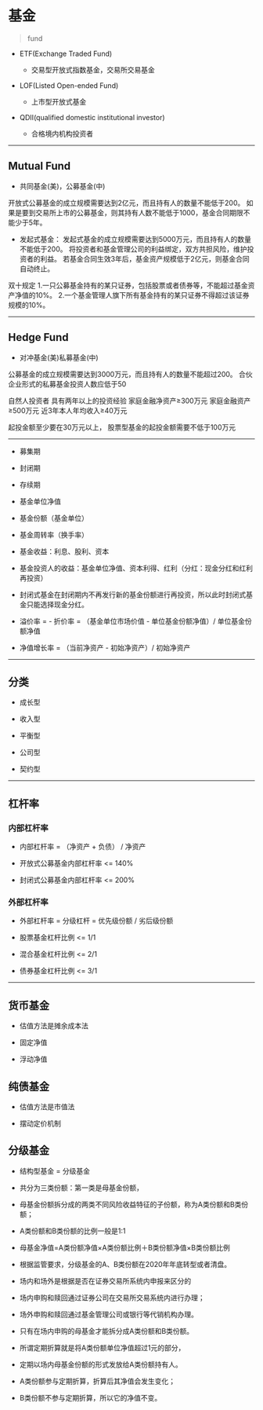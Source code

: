 
# 基金
> fund


- ETF(Exchange Traded Fund)
    - 交易型开放式指数基金，交易所交易基金

- LOF(Listed Open-ended Fund)
    - 上市型开放式基金



- QDII(qualified domestic institutional investor)
    - 合格境内机构投资者


---

## Mutual Fund
- 共同基金(美)，公募基金(中)

开放式公募基金的成立规模需要达到2亿元，而且持有人的数量不能低于200。
如果是要到交易所上市的公募基金，则其持有人数不能低于1000，基金合同期限不能少于5年。

- 发起式基金：
发起式基金的成立规模需要达到5000万元，而且持有人的数量不能低于200。
将投资者和基金管理公司的利益绑定，双方共担风险，维护投资者的利益。
若基金合同生效3年后，基金资产规模低于2亿元，则基金合同自动终止。

双十规定
1.一只公募基金持有的某只证券，包括股票或者债券等，不能超过基金资产净值的10%。
2.一个基金管理人旗下所有基金持有的某只证券不得超过该证券规模的10%。



------------------------------------------------
## Hedge Fund
- 对冲基金(美)私募基金(中)

公募基金的成立规模需要达到3000万元，而且持有人的数量不能超过200。
合伙企业形式的私募基金投资人数应低于50

自然人投资者
具有两年以上的投资经验
家庭金融净资产≥300万元
家庭金融资产≥500万元
近3年本人年均收入≥40万元


起投金额至少要在30万元以上，
股票型基金的起投金额需要不低于100万元

---
- 募集期
- 封闭期
- 存续期


- 基金单位净值
- 基金份额（基金单位）
- 基金周转率（换手率）



- 基金收益：利息、股利、资本

- 基金投资人的收益：基金单位净值、资本利得、红利（分红：现金分红和红利再投资）

- 封闭式基金在封闭期内不再发行新的基金份额进行再投资，所以此时封闭式基金只能选择现金分红。


- 溢价率 = - 折价率 = （基金单位市场价值 - 单位基金份额净值）/ 单位基金份额净值

- 净值增长率 = （当前净资产 - 初始净资产）/ 初始净资产

---

## 分类

- 成长型
- 收入型
- 平衡型

- 公司型
- 契约型


---
## 杠杆率

### 内部杠杆率

- 内部杠杆率 = （净资产 + 负债） / 净资产

- 开放式公募基金内部杠杆率 <= 140%
- 封闭式公募基金内部杠杆率 <= 200%


### 外部杠杆率
- 外部杠杆率 = 分级杠杆 = 优先级份额 / 劣后级份额



- 股票基金杠杆比例 <= 1/1
- 混合基金杠杆比例 <= 2/1
- 债券基金杠杆比例 <= 3/1



---
## 货币基金

- 估值方法是摊余成本法


- 固定净值
- 浮动净值


## 纯债基金

- 估值方法是市值法

- 摆动定价机制


## 分级基金

- 结构型基金 = 分级基金
- 共分为三类份额：第一类是母基金份额，
- 母基金份额拆分成的两类不同风险收益特征的子份额，称为A类份额和B类份额；
- A类份额和B类份额的比例一般是1:1

- 母基金净值=A类份额净值×A类份额比例＋B类份额净值×B类份额比例
- 根据监管要求，分级基金的A、B类份额在2020年年底转型或者清盘。

- 场内和场外是根据是否在证券交易所系统内申报来区分的
- 场内申购和赎回通过证券公司在交易所交易系统内进行办理；
- 场外申购和赎回通过基金管理公司或银行等代销机构办理。
- 只有在场内申购的母基金才能拆分成A类份额和B类份额。

- 所谓定期折算就是将A类份额单位净值超过1元的部分，
- 定期以场内母基金份额的形式发放给A类份额持有人。
- A类份额参与定期折算，折算后其净值会发生变化；
- B类份额不参与定期折算，所以它的净值不变。

